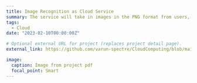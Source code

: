 ```yaml
---
title: Image Recognition as Cloud Service
summary: The service will take in images in the PNG format from users, use the deep learning model to perform image recognition, and return the top prediction from the model to the user as plain text. The importance of this service is to provide a scalable and efficient solution for image recognition that can be accessed remotely by users, without the need for them to train their own models or have access to specialized hardware.
tags:
  - Cloud
date: "2023-02-10T00:00:00Z"

# Optional external URL for project (replaces project detail page).
external_link: https://github.com/varun-spectre/CloudComputing/blob/main/project_1/Project_Report.pdf

image:
  caption: Image from project pdf
  focal_point: Smart
---
```

